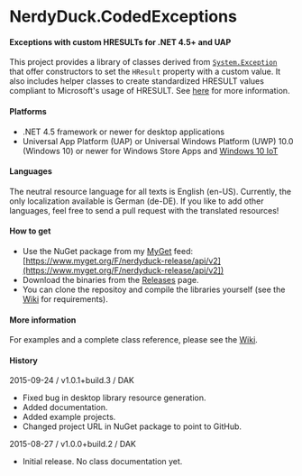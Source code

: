 # NerdyDuck.CodedExceptions
#### Exceptions with custom HRESULTs for .NET 4.5+ and UAP

This project provides a library of classes derived from [`System.Exception`](https://msdn.microsoft.com/en-us/library/System.Exception.aspx) that offer constructors to set the `HResult` property with a custom value.
It also includes helper classes to create standardized HRESULT values compliant to Microsoft's usage of HRESULT. See [here](https://msdn.microsoft.com/en-us/library/cc231198.aspx) for more information.

#### Platforms
- .NET 4.5 framework or newer for desktop applications
- Universal App Platform (UAP) or Universal Windows Platform (UWP) 10.0 (Windows 10) or newer for Windows Store Apps and [Windows 10 IoT](https://dev.windows.com/en-us/iot)

#### Languages
The neutral resource language for all texts is English (en-US). Currently, the only localization available is German (de-DE). If you like to add other languages, feel free to send a pull request with the translated resources!

#### How to get
- Use the NuGet package from my [MyGet](https://www.myget.org) feed: [https://www.myget.org/F/nerdyduck-release/api/v2](https://www.myget.org/F/nerdyduck-release/api/v2])
- Download the binaries from the [Releases](../../releases/) page.
- You can clone the repositoy and compile the libraries yourself (see the [Wiki](../../wiki/) for requirements).

#### More information
For examples and a complete class reference, please see the [Wiki](../../wiki/).

#### History
2015-09-24 / v1.0.1+build.3 / DAK
- Fixed bug in desktop library resource generation.
- Added documentation.
- Added example projects.
- Changed project URL in NuGet package to point to GitHub.

2015-08-27 / v1.0.0+build.2 / DAK
- Initial release. No class documentation yet.